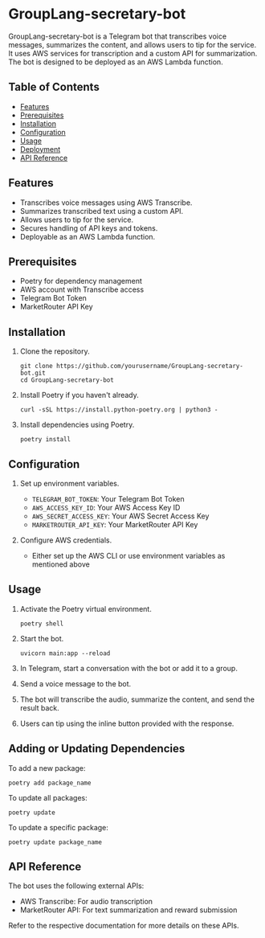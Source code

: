 # GroupLang-secretary-bot

GroupLang-secretary-bot is a Telegram bot that transcribes voice messages, summarizes the content, and allows users to tip for the service. It uses AWS services for transcription and a custom API for summarization. The bot is designed to be deployed as an AWS Lambda function.

## Table of Contents

- [Features](#features)
- [Prerequisites](#prerequisites)
- [Installation](#installation)
- [Configuration](#configuration)
- [Usage](#usage)
- [Deployment](#deployment)
- [API Reference](#api-reference)

## Features

- Transcribes voice messages using AWS Transcribe.
- Summarizes transcribed text using a custom API.
- Allows users to tip for the service.
- Secures handling of API keys and tokens.
- Deployable as an AWS Lambda function.

## Prerequisites

- Poetry for dependency management
- AWS account with Transcribe access
- Telegram Bot Token
- MarketRouter API Key

## Installation

1. Clone the repository.
   ```
   git clone https://github.com/yourusername/GroupLang-secretary-bot.git
   cd GroupLang-secretary-bot
   ```

2. Install Poetry if you haven't already.
   ```
   curl -sSL https://install.python-poetry.org | python3 -
   ```

3. Install dependencies using Poetry.
   ```
   poetry install
   ```

## Configuration

1. Set up environment variables.
   - `TELEGRAM_BOT_TOKEN`: Your Telegram Bot Token
   - `AWS_ACCESS_KEY_ID`: Your AWS Access Key ID
   - `AWS_SECRET_ACCESS_KEY`: Your AWS Secret Access Key
   - `MARKETROUTER_API_KEY`: Your MarketRouter API Key

2. Configure AWS credentials.
   - Either set up the AWS CLI or use environment variables as mentioned above

## Usage

1. Activate the Poetry virtual environment.
   ```
   poetry shell
   ```

2. Start the bot.
   ```
   uvicorn main:app --reload
   ```

3. In Telegram, start a conversation with the bot or add it to a group.

4. Send a voice message to the bot.

5. The bot will transcribe the audio, summarize the content, and send the result back.

6. Users can tip using the inline button provided with the response.

## Adding or Updating Dependencies

To add a new package:
```
poetry add package_name
```

To update all packages:
```
poetry update
```

To update a specific package:
```
poetry update package_name
```

## API Reference

The bot uses the following external APIs:

- AWS Transcribe: For audio transcription
- MarketRouter API: For text summarization and reward submission

Refer to the respective documentation for more details on these APIs.
